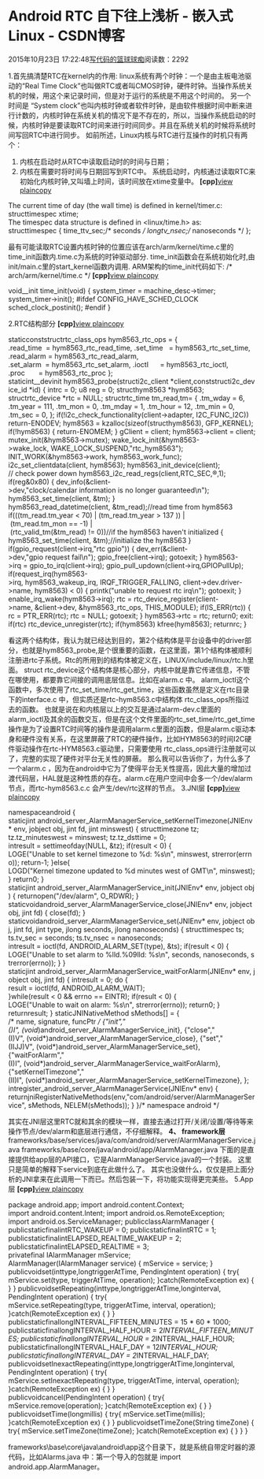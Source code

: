 
# Android RTC 自下往上浅析 - 嵌入式Linux - CSDN博客

2015年10月23日 17:22:48[写代码的篮球球痴](https://me.csdn.net/weiqifa0)阅读数：2292


1.首先搞清楚RTC在kernel内的作用: linux系统有两个时钟：一个是由主板电池驱动的“Real Time Clock”也叫做RTC或者叫CMOS时钟，硬件时钟。当操作系统关机的时候，用这个来记录时间，但是对于运行的系统是不用这个时间的。
另一个时间是 “System clock”也叫内核时钟或者软件时钟，是由软件根据时间中断来进行计数的，内核时钟在系统关机的情况下是不存在的，所以，当操作系统启动的时候，内核时钟是要读取RTC时间来进行时间同步。并且在系统关机的时候将系统时间写回RTC中进行同步。
 如前所述，Linux内核与RTC进行互操作的时机只有两个：
1) 内核在启动时从RTC中读取启动时的时间与日期；
2) 内核在需要时将时间与日期回写到RTC中。 系统启动时，内核通过读取RTC来初始化内核时钟,又叫墙上时间，该时间放在xtime变量中。
**[cpp]**[view
 plain](http://blog.csdn.net/crycheng/article/details/7802502#)[copy](http://blog.csdn.net/crycheng/article/details/7802502#)

The current time of day (the wall time) is defined in kernel/timer.c:
structtimespec xtime;
The timespec data structure is defined in <linux/time.h> as:
structtimespec {
time_ttv_sec;/* seconds */
longtv_nsec;/* nanoseconds */
};

最有可能读取RTC设置内核时钟的位置应该在arch/arm/kernel/time.c里的time_init函数内.time.c为系统的时钟驱动部分.
time_init函数会在系统初始化时,由init/main.c里的start_kernel函数内调用. ARM架构的time_init代码如下:
/* arch/arm/kernel/time.c */
**[cpp]**[view
 plain](http://blog.csdn.net/crycheng/article/details/7802502#)[copy](http://blog.csdn.net/crycheng/article/details/7802502#)

void__init time_init(void)
{
system_timer = machine_desc->timer;
system_timer->init();
\#ifdef CONFIG_HAVE_SCHED_CLOCK
sched_clock_postinit();
\#endif
}

2.RTC结构部分
**[cpp]**[view
 plain](http://blog.csdn.net/crycheng/article/details/7802502#)[copy](http://blog.csdn.net/crycheng/article/details/7802502#)

staticconststructrtc_class_ops hym8563_rtc_ops = {
.read_time  = hym8563_rtc_read_time,
.set_time   = hym8563_rtc_set_time,
.read_alarm = hym8563_rtc_read_alarm,
.set_alarm  = hym8563_rtc_set_alarm,
.ioctl      = hym8563_rtc_ioctl,
.proc       = hym8563_rtc_proc
};
staticint__devinit hym8563_probe(structi2c_client *client,conststructi2c_device_id *id)
{
intrc = 0;
u8 reg = 0;
structhym8563 *hym8563;
structrtc_device *rtc = NULL;
structrtc_time tm_read,tm= {
.tm_wday = 6,
.tm_year = 111,
.tm_mon = 0,
.tm_mday = 1,
.tm_hour = 12,
.tm_min = 0,
.tm_sec = 0,
};
if(!i2c_check_functionality(client->adapter, I2C_FUNC_I2C))
return-ENODEV;
hym8563 = kzalloc(sizeof(structhym8563), GFP_KERNEL);
if(!hym8563) {
return-ENOMEM;
}
gClient = client;
hym8563->client = client;
mutex_init(&hym8563->mutex);
wake_lock_init(&hym8563->wake_lock, WAKE_LOCK_SUSPEND,"rtc_hym8563");
INIT_WORK(&hym8563->work, hym8563_work_func);
i2c_set_clientdata(client, hym8563);
hym8563_init_device(client);
// check power down
hym8563_i2c_read_regs(client,RTC_SEC,®,1);
if(reg&0x80) {
dev_info(&client->dev,"clock/calendar information is no longer guaranteed\n");
hym8563_set_time(client, &tm);
}
hym8563_read_datetime(client, &tm_read);//read time from hym8563
if(((tm_read.tm_year < 70) | (tm_read.tm_year > 137 )) | (tm_read.tm_mon == -1) | (rtc_valid_tm(&tm_read) != 0))//if the hym8563 haven't initialized
{
hym8563_set_time(client, &tm);//initialize the hym8563
}
if(gpio_request(client->irq,"rtc gpio"))
{
dev_err(&client->dev,"gpio request fail\n");
gpio_free(client->irq);
gotoexit;
}
hym8563->irq = gpio_to_irq(client->irq);
gpio_pull_updown(client->irq,GPIOPullUp);
if(request_irq(hym8563->irq, hym8563_wakeup_irq, IRQF_TRIGGER_FALLING, client->dev.driver->name, hym8563) < 0)
{
printk("unable to request rtc irq\n");
gotoexit;
}
enable_irq_wake(hym8563->irq);
rtc = rtc_device_register(client->name, &client->dev,
&hym8563_rtc_ops, THIS_MODULE);
if(IS_ERR(rtc)) {
rc = PTR_ERR(rtc);
rtc = NULL;
gotoexit;
}
hym8563->rtc = rtc;
return0;
exit:
if(rtc)
rtc_device_unregister(rtc);
if(hym8563)
kfree(hym8563);
returnrc;
}

看这两个结构体，我认为就已经达到目的，第2个结构体是平台设备中的driver部分，也就是hym8563_probe,是个很重要的函数，在这里面，第1个结构体被顺利注册进rtc子系统。Rtc的所用到的结构体被定义在，LINUX/include/linux/rtc.h里面。
struct rtc_device这个结构体是核心部分，内核中就是靠它传递信息，不管在哪使用，都要靠它间接的调用底层信息。比如在alarm.c 中。
alarm_ioctl这个函数中，多次使用了rtc_set_time/rtc_get_time，这些函数虽然是定义在rtc目录下的interface.c 中，但实质还是rtc-hym8563.c中结构体 rtc_class_ops所指过去的函数。
也就是说在和内核层以上的交互是通过alarm-dev.c里面的alarm_ioctl及其余的函数交互，但是在这个文件里面的rtc_set_time/rtc_get_time操作是为了设置RTC时间等的操作是调用alarm.c里面的函数，但是alarm.c驱动本身和硬件没有关系，在这里屏蔽了RTC的硬件操作，比如HYM8563的时间I2C硬件驱动操作在rtc-HYM8563.c驱动里，只需要使用 rtc_class_ops进行注册就可以了，完整的实现了硬件对平台无关性的屏蔽。
那么我可以告诉你了，为什么多了一个alarm.c ，因为在android中它为了使得平台无关性提高，因此大量的增加过渡代码层，HAL就是这种性质的存在。alarm.c在用户空间中会多一个/dev/alarm 节点，而rtc-hym8563.c.c 会产生/dev/rtc这样的节点。
3.JNI层
**[cpp]**[view
 plain](http://blog.csdn.net/crycheng/article/details/7802502#)[copy](http://blog.csdn.net/crycheng/article/details/7802502#)

namespaceandroid {
staticjint android_server_AlarmManagerService_setKernelTimezone(JNIEnv* env, jobject obj, jint fd, jint minswest)
{
structtimezone tz;
tz.tz_minuteswest = minswest;
tz.tz_dsttime = 0;
intresult = settimeofday(NULL, &tz);
if(result < 0) {
LOGE("Unable to set kernel timezone to %d: %s\n", minswest, strerror(errno));
return-1;
}else{
LOGD("Kernel timezone updated to %d minutes west of GMT\n", minswest);
}
return0;
}
staticjint android_server_AlarmManagerService_init(JNIEnv* env, jobject obj)
{
returnopen("/dev/alarm", O_RDWR);
}
staticvoidandroid_server_AlarmManagerService_close(JNIEnv* env, jobject obj, jint fd)
{
close(fd);
}
staticvoidandroid_server_AlarmManagerService_set(JNIEnv* env, jobject obj, jint fd, jint type, jlong seconds, jlong nanoseconds)
{
structtimespec ts;
ts.tv_sec = seconds;
ts.tv_nsec = nanoseconds;
intresult = ioctl(fd, ANDROID_ALARM_SET(type), &ts);
if(result < 0)
{
LOGE("Unable to set alarm to %lld.%09lld: %s\n", seconds, nanoseconds, strerror(errno));
}
}
staticjint android_server_AlarmManagerService_waitForAlarm(JNIEnv* env, jobject obj, jint fd)
{
intresult = 0;
do
{
result = ioctl(fd, ANDROID_ALARM_WAIT);
}while(result < 0 && errno == EINTR);
if(result < 0)
{
LOGE("Unable to wait on alarm: %s\n", strerror(errno));
return0;
}
returnresult;
}
staticJNINativeMethod sMethods[] = {
/* name, signature, funcPtr */
{"init","()I", (void*)android_server_AlarmManagerService_init},
{"close","(I)V", (void*)android_server_AlarmManagerService_close},
{"set","(IIJJ)V", (void*)android_server_AlarmManagerService_set},
{"waitForAlarm","(I)I", (void*)android_server_AlarmManagerService_waitForAlarm},
{"setKernelTimezone","(II)I", (void*)android_server_AlarmManagerService_setKernelTimezone},
};
intregister_android_server_AlarmManagerService(JNIEnv* env)
{
returnjniRegisterNativeMethods(env,"com/android/server/AlarmManagerService",
sMethods, NELEM(sMethods));
}
}/* namespace android */

其实在JNI层这里RTC就和其余的模块一样，直接去通过打开/关闭/设置/等待等来操作节点/dev/alarm和底层进行通信，不仔细解释。
**4、 framework层**
frameworks/base/services/java/com/android/server/AlarmManagerService.java
frameworks/base/core/java/android/app/AlarmManager.java
下面的是直接提供给app层的API接口，它是AlarmManagerService.java的一个封装。
这里只是简单的解释下service到底在此做什么了。
其实也没做什么，仅仅是把上面分析的JNI拿来在此调用一下而已。然后包装一下，将功能实现得更完美些。
5.App层
**[cpp]**[view
 plain](http://blog.csdn.net/crycheng/article/details/7802502#)[copy](http://blog.csdn.net/crycheng/article/details/7802502#)

package android.app;
import android.content.Context;
import android.content.Intent;
import android.os.RemoteException;
import android.os.ServiceManager;
publicclassAlarmManager
{
publicstaticfinalintRTC_WAKEUP = 0;
publicstaticfinalintRTC = 1;
publicstaticfinalintELAPSED_REALTIME_WAKEUP = 2;
publicstaticfinalintELAPSED_REALTIME = 3;
privatefinal IAlarmManager mService;
AlarmManager(IAlarmManager service) {
mService = service;
}
publicvoidset(inttype,longtriggerAtTime, PendingIntent operation) {
try{
mService.set(type, triggerAtTime, operation);
}catch(RemoteException ex) {
}
}
publicvoidsetRepeating(inttype,longtriggerAtTime,longinterval,
PendingIntent operation) {
try{
mService.setRepeating(type, triggerAtTime, interval, operation);
}catch(RemoteException ex) {
}
}
publicstaticfinallongINTERVAL_FIFTEEN_MINUTES = 15 * 60 * 1000;
publicstaticfinallongINTERVAL_HALF_HOUR = 2*INTERVAL_FIFTEEN_MINUTES;
publicstaticfinallongINTERVAL_HOUR = 2*INTERVAL_HALF_HOUR;
publicstaticfinallongINTERVAL_HALF_DAY = 12*INTERVAL_HOUR;
publicstaticfinallongINTERVAL_DAY = 2*INTERVAL_HALF_DAY;
publicvoidsetInexactRepeating(inttype,longtriggerAtTime,longinterval,
PendingIntent operation) {
try{
mService.setInexactRepeating(type, triggerAtTime, interval, operation);
}catch(RemoteException ex) {
}
}
publicvoidcancel(PendingIntent operation) {
try{
mService.remove(operation);
}catch(RemoteException ex) {
}
}
publicvoidsetTime(longmillis) {
try{
mService.setTime(millis);
}catch(RemoteException ex) {
}
}
publicvoidsetTimeZone(String timeZone) {
try{
mService.setTimeZone(timeZone);
}catch(RemoteException ex) {
}
}
}

frameworks\base\core\java\android\app这个目录下，就是系统自带定时器的源代码，比如Alarms.java
 中：第一个导入的包就是 import android.app.AlarmManager。

